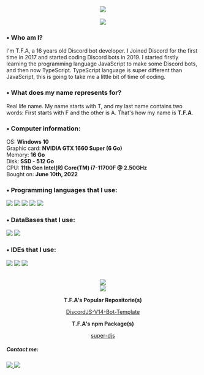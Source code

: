 <p align="center">
  <img src="https://media.discordapp.net/attachments/1006491186875338823/1017090536861093968/04a12f46f555b3c260d00d37e69c3e7a.png">
  <br>
  <br>
  <img src="https://lanyard.cnrad.dev/api/849413565487382578">
</p>

### • Who am I?
I'm T.F.A, a 16 years old Discord bot developer. I Joined Discord for the first time in 2017 and started coding Discord bots in 2019. I started firstly learning the programming language JavaScript to make some Discord bots, and then now TypeScript. TypeScript language is super different than JavaScript, this is going to take me a little bit of time of coding.

### • What does my name represents for?
Real life name. My name starts with T, and my last name contains two words: First starts with F and the other is A. That's how my name is **T.F.A**.

### • Computer information:<br>
OS: **Windows 10**<br>
Graphic card: **NVIDIA GTX 1660 Super (6 Go)**<br>
Memory: **16 Go**<br>
Disk: **SSD - 512 Go**<br>
CPU: **11th Gen Intel(R) Core(TM) i7-11700F @ 2.50GHz**<br>
Bought on: **June 10th, 2022**<br>

### • Programming languages that I use:<br>
<img src="https://img.shields.io/badge/100%20Percent-100000?logo=javascript&style=flat&label=JavaScript&color=32cd32"> <img src="https://img.shields.io/badge/90%20Percent-100000?logo=typescript&style=flat&label=TypeScript&color=32cd32"> <img src="https://img.shields.io/badge/75 Percent-100000?logo=python&style=flat&label=Python&color=green"> <img src="https://img.shields.io/badge/50%20Percent-100000?logo=html5&style=flat&label=HTML 5&color=yellow"> <img src="https://img.shields.io/badge/20%20Percent-100000?logo=arduino&style=flat&logoColor=00979D&label=Arduino&color=orange">

### • DataBases that I use:<br>
<img src="https://img.shields.io/badge/100 Percent-100000?logo=mongodb&style=flat&label=MongoDB&color=32cd32"> <img src="https://img.shields.io/badge/0 Percent-100000?logo=sqlite&style=flat&logoColor=blue&label=Quick.DB&color=red">

### • IDEs that I use:<br>
<img src="https://img.shields.io/badge/100 Percent-100000?logo=visual%20studio%20code&style=flat&logoColor=blue&label=Visual Studio Code&color=32cd32"> <img src="https://img.shields.io/badge/100%20Percent-100000?logo=the%20algorithms&style=flat&logoColor=white&label=AlgoBox&color=32cd32"> <img src="https://img.shields.io/badge/0 Percent-100000?logo=replit&style=flat&label=Repl.it&color=red">

<br>
<div align="center">
    <img src="https://github-readme-stats.vercel.app/api?username=TFAGaming&theme=blue-green">
<br>
    <img src="https://github-readme-stats.vercel.app/api/top-langs/?username=TFAGaming&theme=blue-green">
<br>
<p>
    <b>
        T.F.A's Popular Repositorie(s)
    </b>
</p>
<a href="https://github.com/TFAGaming/DiscordJS-V14-Bot-Template">
    DiscordJS-V14-Bot-Template
</a>

<br>
<p>
  <b>
    T.F.A's npm Package(s)
  </b>
</p>
<a href="https://www.npmjs.com/package/super-djs"> 
  super-djs
</a>
</div>

##### Contact me:<br>
<a href="https://www.youtube.com/c/TFA7524">
  <img src="https://img.shields.io/badge/YouTube-100000?logo=youtube&style=social">
</a>
<a href="https://discord.com/users/849413565487382578">
    <img src="https://img.shields.io/badge/Discord-100000?logo=discord&style=social">
</a>
